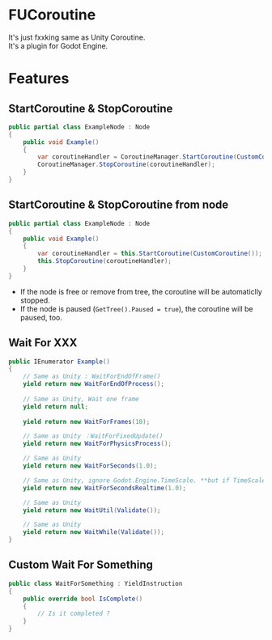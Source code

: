 # FUCoroutine
It's just fxxking same as Unity Coroutine.  
It's a plugin for Godot Engine.

# Features

## StartCoroutine & StopCoroutine
```csharp
public partial class ExampleNode : Node
{
    public void Example()
    {
        var coroutineHandler = CoroutineManager.StartCoroutine(CustomCoroutine());
        CoroutineManager.StopCoroutine(coroutineHandler);
    }
}
```

## StartCoroutine & StopCoroutine from node
```csharp
public partial class ExampleNode : Node
{
    public void Example()
    {
        var coroutineHandler = this.StartCoroutine(CustomCoroutine());
        this.StopCoroutine(coroutineHandler);
    }
}
```
- If the node is free or remove from tree, the coroutine will be automaticlly stopped.
- If the node is paused (`GetTree().Paused = true`), the coroutine will be paused, too.

## Wait For XXX
```csharp
public IEnumerator Example()
{
    // Same as Unity : WaitForEndOfFrame()
    yield return new WaitForEndOfProcess();
    
    // Same as Unity, Wait one frame
    yield return null;
    
    yield return new WaitForFrames(10);

    // Same as Unity ：WaitForFixedUpdate()
    yield return new WaitForPhysicsProcess();

    // Same as Unity
    yield return new WaitForSeconds(1.0);

    // Same as Unity, ignore Godot.Engine.TimeScale. **but if TimeScale is zero, WaitForSecondsRealtime will be paused.**
    yield return new WaitForSecondsRealtime(1.0);

    // Same as Unity
    yield return new WaitUtil(Validate());

    // Same as Unity
    yield return new WaitWhile(Validate());
}
```

## Custom Wait For Something

```csharp
public class WaitForSomething : YieldInstruction
{
    public override bool IsComplete()
    {
        // Is it completed ?
    }
}
```
